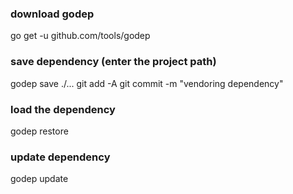 ### download godep 

go get -u github.com/tools/godep

### save dependency (enter the project path)
godep save ./...
git add -A
git commit -m "vendoring dependency"

### load the dependency
godep restore

### update dependency
godep update <dependency>
